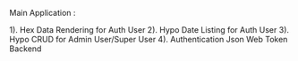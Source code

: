 Main Application :

1). Hex Data Rendering for Auth User
2). Hypo Date Listing for Auth User
3). Hypo CRUD for Admin User/Super User
4). Authentication Json Web Token Backend
